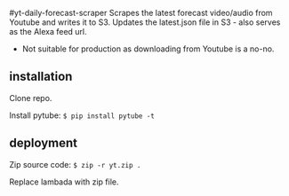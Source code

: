 
#yt-daily-forecast-scraper
Scrapes the latest forecast video/audio from Youtube and writes it to S3.
Updates the latest.json file in S3 - also serves as the Alexa feed url.

- Not suitable for production as downloading from Youtube is a no-no.

## installation
Clone repo.

Install pytube:
`$ pip install pytube -t`

## deployment

Zip source code:
`$ zip -r yt.zip .`

Replace lambada with zip file.
